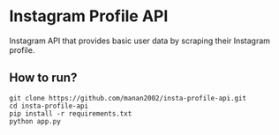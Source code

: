 # Instagram Profile API
Instagram API that provides basic user data by scraping their Instagram profile.
## How to run?
```
git clone https://github.com/manan2002/insta-profile-api.git
cd insta-profile-api
pip install -r requirements.txt
python app.py
```
